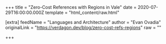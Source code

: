 
+++
title = "Zero-Cost References with Regions in Vale"
date = 2020-07-29T16:00:00.000Z
template = "html_content/raw.html"

[extra]
feedName = "Languages and Architecture"
author = "Evan Ovadia"
originalLink = "https://verdagon.dev/blog/zero-cost-refs-regions"
raw = ""

+++

